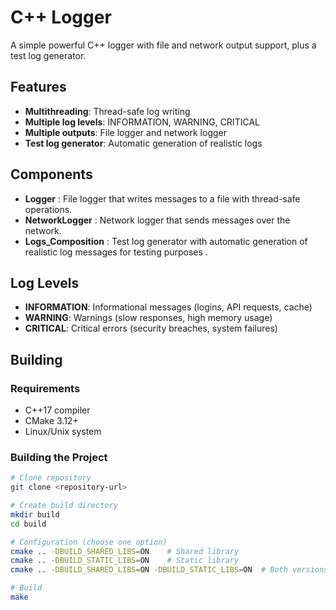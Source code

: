 # C++ Logger

A simple powerful C++ logger with file and network output support, plus a test log generator.

## Features

- **Multithreading**: Thread-safe log writing
- **Multiple log levels**: INFORMATION, WARNING, CRITICAL
- **Multiple outputs**: File logger and network logger
- **Test log generator**: Automatic generation of realistic logs


## Components

- **Logger** : File logger that writes messages to a file with thread-safe operations.
- **NetworkLogger** : Network logger that sends messages over the network.
- **Logs_Composition** : Test log generator with automatic generation of realistic log messages for testing purposes .

## Log Levels

- **INFORMATION**: Informational messages (logins, API requests, cache)
- **WARNING**: Warnings (slow responses, high memory usage)
- **CRITICAL**: Critical errors (security breaches, system failures)

## Building

### Requirements
- C++17 compiler
- CMake 3.12+
- Linux/Unix system

### Building the Project

```bash
# Clone repository
git clone <repository-url>

# Create build directory
mkdir build
cd build

# Configuration (choose one option)
cmake .. -DBUILD_SHARED_LIBS=ON    # Shared library
cmake .. -DBUILD_STATIC_LIBS=ON    # Static library
cmake .. -DBUILD_SHARED_LIBS=ON -DBUILD_STATIC_LIBS=ON  # Both versions

# Build
make 
